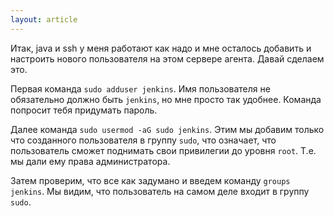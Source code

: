 ```yaml
---
layout: article
---
```

Итак, java и ssh у меня работают как надо и мне осталось добавить и настроить нового пользователя на этом сервере агента. Давай сделаем это.

Первая команда `sudo adduser jenkins`. Имя пользователя не обязательно должно быть `jenkins`, но мне просто так удобнее. Команда попросит тебя придумать пароль.

Далее команда `sudo usermod -aG sudo jenkins`. Этим мы добавим только что созданного пользователя в группу `sudo`, что означает, что пользователь сможет поднимать свои привилегии до уровня `root`. Т.е. мы дали ему права администратора.

Затем проверим, что все как задумано и введем команду `groups jenkins`. Мы видим, что пользователь на самом деле входит в группу `sudo`.
